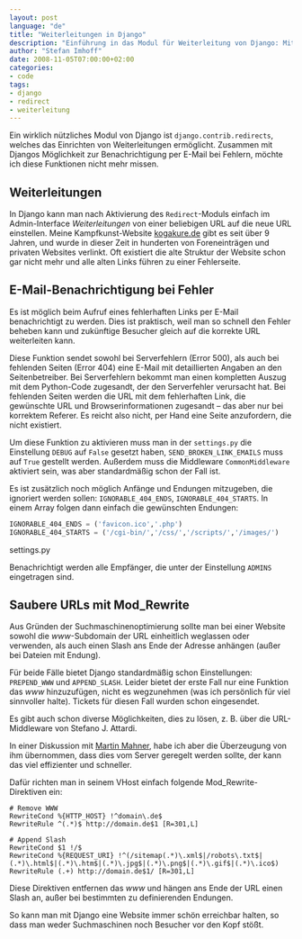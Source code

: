 ```yaml
---
layout: post
language: "de"
title: "Weiterleitungen in Django"
description: "Einführung in das Modul für Weiterleitung von Django: Mit diesem Modul lassen sich Redirects direkt im Admin-Interface konfigurieren und steuern."
author: "Stefan Imhoff"
date: 2008-11-05T07:00:00+02:00
categories:
- code
tags:
- django
- redirect
- weiterleitung
---
```


Ein wirklich nützliches Modul von Django ist `django.contrib.redirects`, welches das Einrichten von Weiterleitungen ermöglicht. Zusammen mit Djangos Möglichkeit zur Benachrichtigung per E-Mail bei Fehlern, möchte ich diese Funktionen nicht mehr missen.

## Weiterleitungen

In Django kann man nach Aktivierung des `Redirect`-Moduls einfach im Admin-Interface *Weiterleitungen* von einer beliebigen URL auf die neue URL einstellen. Meine Kampfkunst-Website [kogakure.de](http://kogakure.de/) gibt es seit über 9 Jahren, und wurde in dieser Zeit in hunderten von Foreneinträgen und privaten Websites verlinkt. Oft existiert die alte Struktur der Website schon gar nicht mehr und alle alten Links führen zu einer Fehlerseite.

## E-Mail-Benachrichtigung bei Fehler

Es ist möglich beim Aufruf eines fehlerhaften Links per E-Mail benachrichtigt zu werden. Dies ist praktisch, weil man so schnell den Fehler beheben kann und zukünftige Besucher gleich auf die korrekte URL weiterleiten kann.

Diese Funktion sendet sowohl bei Serverfehlern (Error 500), als auch bei fehlenden Seiten (Error 404) eine E-Mail mit detaillierten Angaben an den Seitenbetreiber. Bei Serverfehlern bekommt man einen kompletten Auszug mit dem Python-Code zugesandt, der den Serverfehler verursacht hat. Bei fehlenden Seiten werden die URL mit dem fehlerhaften Link, die gewünschte URL und Browserinformationen zugesandt – das aber nur bei korrektem Referer. Es reicht also nicht, per Hand eine Seite anzufordern, die nicht existiert.

Um diese Funktion zu aktivieren muss man in der `settings.py` die Einstellung `DEBUG` auf `False` gesetzt haben, `SEND_BROKEN_LINK_EMAILS` muss auf `True` gestellt werden. Außerdem muss die Middleware `CommonMiddleware` aktiviert sein, was aber standardmäßig schon der Fall ist.

Es ist zusätzlich noch möglich Anfänge und Endungen mitzugeben, die ignoriert werden sollen: `IGNORABLE_404_ENDS`, `IGNORABLE_404_STARTS`. In einem Array folgen dann einfach die gewünschten Endungen:

```python
IGNORABLE_404_ENDS = ('favicon.ico','.php')
IGNORABLE_404_STARTS = ('/cgi-bin/','/css/','/scripts/','/images/')
```

<p class="code-meta">settings.py</p>

Benachrichtigt werden alle Empfänger, die unter der Einstellung `ADMINS` eingetragen sind.

## Saubere URLs mit Mod_Rewrite

Aus Gründen der Suchmaschinenoptimierung sollte man bei einer Website sowohl die *www*-Subdomain der URL einheitlich weglassen oder verwenden, als auch einen Slash ans Ende der Adresse anhängen (außer bei Dateien mit Endung).

Für beide Fälle bietet Django standardmäßig schon Einstellungen: `PREPEND_WWW` und `APPEND_SLASH`. Leider bietet der erste Fall nur eine Funktion das *www* hinzuzufügen, nicht es wegzunehmen (was ich persönlich für viel sinnvoller halte). Tickets für diesen Fall wurden schon eingesendet.

Es gibt auch schon diverse Möglichkeiten, dies zu lösen, z. B. über die URL-Middleware von Stefano J. Attardi.

In einer Diskussion mit [Martin Mahner](http://mahner.org/), habe ich aber die Überzeugung von ihm übernommen, dass dies vom Server geregelt werden sollte, der kann das viel effizienter und schneller.

Dafür richten man in seinem VHost einfach folgende Mod_Rewrite-Direktiven ein:

```apacheconf
# Remove WWW
RewriteCond %{HTTP_HOST} !^domain\.de$
RewriteRule ^(.*)$ http://domain.de$1 [R=301,L]

# Append Slash
RewriteCond $1 !/$
RewriteCond %{REQUEST_URI} !^(/sitemap(.*)\.xml$|/robots\.txt$|(.*)\.html$|(.*)\.htm$|(.*)\.jpg$|(.*)\.png$|(.*)\.gif$|(.*)\.ico$)
RewriteRule (.+) http://domain.de$1/ [R=301,L]
```

Diese Direktiven entfernen das *www* und hängen ans Ende der URL einen Slash an, außer bei bestimmten zu definierenden Endungen.

So kann man mit Django eine Website immer schön erreichbar halten, so dass man weder Suchmaschinen noch Besucher vor den Kopf stößt.
